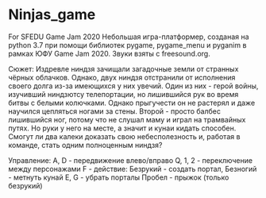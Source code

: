 # Ninjas_game
For SFEDU Game Jam 2020
Небольшая игра-платформер, созданая на python 3.7 при помощи библиотек pygame, pygame_menu и pyganim в рамках ЮФУ Game Jam 2020.
Звуки взяты с freesound.org.

Сюжет: Издревле ниндзя зачищали загадочные земли от странных чёрных облачков. Однако, двух ниндзя отстранили от исполнения своего долга из-за имеющихся у них увечий. Один из них - герой войны, изучивший ниндзютсу телепортации, но лишившийся рук во время битвы с белыми колючками. Однако прыгучести он не растерял и даже научился цепляться ногами за стены. Второй - просто балбес лишившийся ног, потому что не слушал маму и играл на трамвайных путях. Но руки у него на месте, а значит и кунаи кидать способен. Смогут ли два калеки доказать свою небесполезность и, работая в команде, стать одним полноценным ниндзя?

Управление: 
A, D - передвижение влево/вправо
Q, 1, 2 - переключение между персонажами
F - действие: Безрукий - создать портал, Безногий - метнуть кунай
E, G - убрать порталы
Пробел - прыжок (только безрукий)
